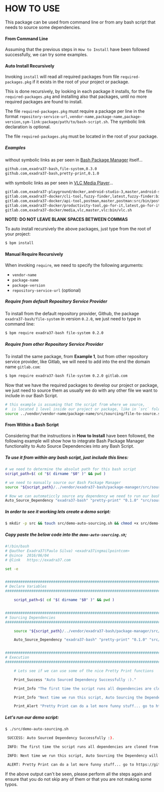 # HOW TO USE

This package can be used from command line or from any bash script that needs to source some dependencies.

#### From Command Line

Assuming that the previous steps in `How to Install` have been followed successfully, we can try some examples.

#### Auto Install Recursively

Invoking `install` will read all required packages from file `required-packages.pkg` if it exists in the root of your project or package.

This is done recursively, by looking in each package it installs, for the file `required-packages.pkg` and installing also that packages, until no more required packages are found to install.

The file `required-packages.pkg` must require a package per line in the format `repository-service-url,vendor-name,package-name,package-version,sym-link:package/path/to/bash-script.sh`. The
symbolic link declaration is optional.

The file `required-packages.pkg` must be located in the root of your package.

##### Examples

without symbolic links as per seen in [Bash Package Manager](https://gitlab.com/exadra37-bash/package-manager/blob/684902c7eda5b84b24b06f02f0896cca6d021aa8/required-packages.pkg) itself...

```bash
github.com,exadra37-bash,file-system,0.3.0
github.com,exadra37-bash,pretty-print,0.1.0
```

with symbolic links as per seen in [VLC Media Player](https://gitlab.com/exadra37-bash/bin/user-bin-packages/blob/4361f41f8c5f691a8fb231ab10ceeef727ee162c/required-packages.pkg)...

```bash
gitlab.com,exadra37-playground/docker,android-studio-3,master,android-studio:bin/studio.sh
gitlab.com,exadra37-docker/cli-tool,fuzzy-finder,latest,fuzzy-finder:bin/fuzzy-finder
gitlab.com,exadra37-docker/api-tool,postman,master,postman:src/bin/postman
gitlab.com,exadra37-docker/productivity-tool,go-for-it,latest,go-for-it:src/dockerize-gui-app-demo.sh
gitlab.com,exadra37-docker/media,vlc,master,vlc:bin/vlc.sh
```

**NOTE: DO NOT LEAVE BLANK SPACES BETWEEN COMMAS**

To auto install recursively the above packages, just type from the root of your project:

```bash
$ bpm install
```

#### Manual Require Recursively

When invoking `require`, we need to specify the following arguments:

* `vendor-name`
* `package-name`
* `package-version`
* `repository-service-url` (optional)

##### Require from default Repository Service Provider

To install from the default repository provider, Github, the package `exadra37-bash/file-system` in version `0.2.0`, we just need to type in command line:

```bash
$ bpm require exadra37-bash file-system 0.2.0
```

##### Require from other Repository Service Provider

To install the same package, from **Example 1**, but from other repository service provider, like Gitlab, we will need to add into the end the domain name `gitlab.com`:

```bash
$ bpm require exadra37-bash file-system 0.2.0 gitlab.com
```

Now that we have the required packages to develop our project or package, we just need to source them as usually we do with any other file we want to include in our Bash Script.

```bash
# this example is assuming that the script from where we source,
#  is located 1 level inside our project or package, like in `src` folder
source ../vendor/vendor-name/package-name/src/sourcing/file-to-source.sh
```


#### From Within a Bash Script

Considering that the instructions in **How to Install** have been followed, the following example will show how to integrate Bash Package Manager functionality to Auto Source Dependencies into any Bash Script.

##### To use it from within any bash script, just include this lines:

```bash
# we need to determine the absolut path for this bash script
script_path=$( cd "$( dirname "$0" )" && pwd )

# we need to manually source our Bash Package Manager
source "${script_path}/../vendor/exadra37-bash/package-manager/src/sourcing/package-manager-trait.source.sh"

# Now we can automaticcly source any dependency we need to run our bash script
Auto_Source_Dependency "exadra37-bash" "pretty-print" "0.1.0" "src/sourcing/pretty-print-trait.source.sh" "${script_path}/../"
```

##### In order to see it working lets create a demo script:

```bash
$ mkdir -p src && touch src/demo-auto-sourcing.sh && chmod +x src/demo-auto-sourcing.sh && vim src/demo-auto-sourcing.sh
```

##### Copy paste the below code into the `demo-auto-sourcing.sh`;

```bash
#!/bin/bash
# @author Exadra37(Paulo Silva) <exadra37ingmailpointcom>
# @since  2016/06/04
# @link   https://exadra37.com

set -e


#################################################################################################################################################################
# Declare Variables
#################################################################################################################################################################

    script_path=$( cd "$( dirname "$0" )" && pwd )


#################################################################################################################################################################
# Sourcing Dependencies
#################################################################################################################################################################

    source "${script_path}/../vendor/exadra37-bash/package-manager/src/sourcing/package-manager-trait.source.sh"

    Auto_Source_Dependency "exadra37-bash" "pretty-print" "0.1.0" "src/sourcing/pretty-print-trait.source.sh" "${script_path}/../"


#################################################################################################################################################################
# Execution
#################################################################################################################################################################

    # Lets see if we can use some of the nice Pretty Print functions

    Print_Success "Auto Sourced Dependency Successfully :)."

    Print_Info "The first time the script runs all dependencies are cloned from remote repositories, if they do not exist in the vendor folder."

    Print_Info "Next time we run this script, Auto Sourcing the Dependency will not need to clone it, therefore will run faster."

    Print_Alert "Pretty Print can do a lot more funny stuff... go to https://github.com/exadra37-bash/package-manager for more examples."
```

##### Let's run our demo script:

```bash
$ ./src/demo-auto-sourcing.sh

 SUCCESS: Auto Sourced Dependency Successfully :).

 INFO: The first time the script runs all dependencies are cloned from remote repositories, if they do not exist in the vendor folder.

 INFO: Next time we run this script, Auto Sourcing the Dependency will not need to clone it, therefore will run faster.

 ALERT: Pretty Print can do a lot more funny stuff... go to https://github.com/exadra37-bash/pretty-print for more examples.
```

If the above output can't be seen, please perform all the steps again and ensure that you do not skip any of them or that you are not making some typos.
